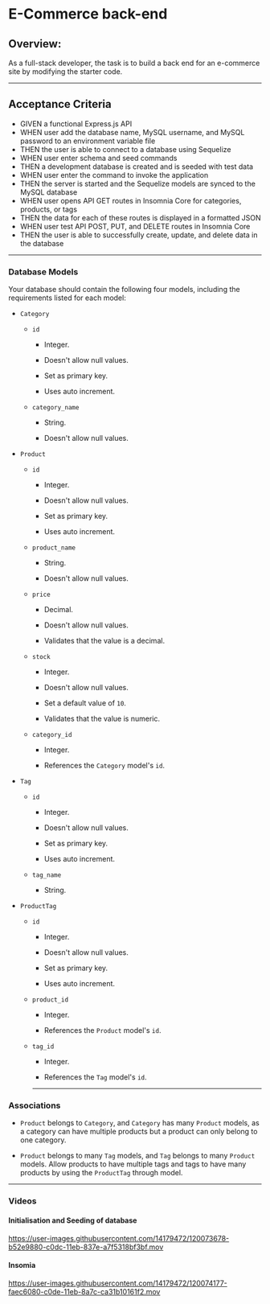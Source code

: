 # E-Commerce back-end

## Overview:
As a full-stack developer, the task is to build a back end for an e-commerce site by modifying the starter code. 

___

## Acceptance Criteria
- GIVEN a functional Express.js API
- WHEN user add the database name, MySQL username, and MySQL password to an environment variable file
- THEN the user is able to connect to a database using Sequelize
- WHEN user enter schema and seed commands
- THEN a development database is created and is seeded with test data
- WHEN user enter the command to invoke the application
- THEN the server  is started and the Sequelize models are synced to the MySQL database
- WHEN user opens API GET routes in Insomnia Core for categories, products, or tags
- THEN the data for each of these routes is displayed in a formatted JSON
- WHEN user test API POST, PUT, and DELETE routes in Insomnia Core
- THEN the user is able to successfully create, update, and delete data in the database

___

### Database Models

Your database should contain the following four models, including the requirements listed for each model:

* `Category`

  * `id`

    * Integer.
  
    * Doesn't allow null values.
  
    * Set as primary key.
  
    * Uses auto increment.

  * `category_name`
  
    * String.
  
    * Doesn't allow null values.

* `Product`

  * `id`
  
    * Integer.
  
    * Doesn't allow null values.
  
    * Set as primary key.
  
    * Uses auto increment.

  * `product_name`
  
    * String.
  
    * Doesn't allow null values.

  * `price`
  
    * Decimal.
  
    * Doesn't allow null values.
  
    * Validates that the value is a decimal.

  * `stock`
  
    * Integer.
  
    * Doesn't allow null values.
  
    * Set a default value of `10`.
  
    * Validates that the value is numeric.

  * `category_id`
  
    * Integer.
  
    * References the `Category` model's `id`.

* `Tag`

  * `id`
  
    * Integer.
  
    * Doesn't allow null values.
  
    * Set as primary key.
  
    * Uses auto increment.

  * `tag_name`
  
    * String.

* `ProductTag`

  * `id`

    * Integer.

    * Doesn't allow null values.

    * Set as primary key.

    * Uses auto increment.

  * `product_id`

    * Integer.

    * References the `Product` model's `id`.

  * `tag_id`

    * Integer.

    * References the `Tag` model's `id`.

    ___
### Associations


* `Product` belongs to `Category`, and `Category` has many `Product` models, as a category can have multiple products but a product can only belong to one category.

* `Product` belongs to many `Tag` models, and `Tag` belongs to many `Product` models. Allow products to have multiple tags and tags to have many products by using the `ProductTag` through model.
___
### Videos

#### Initialisation and Seeding of database

https://user-images.githubusercontent.com/14179472/120073678-b52e9880-c0dc-11eb-837e-a7f5318bf3bf.mov

#### Insomia

https://user-images.githubusercontent.com/14179472/120074177-faec6080-c0de-11eb-8a7c-ca31b10161f2.mov
